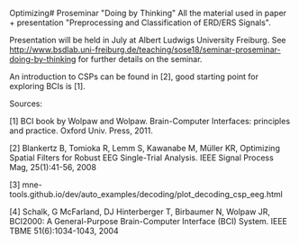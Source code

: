 Optimizing# Proseminar "Doing by Thinking"
All the material used in paper + presentation "Preprocessing and Classification of ERD/ERS Signals".

Presentation will be held in July at Albert Ludwigs University Freiburg. 
See http://www.bsdlab.uni-freiburg.de/teaching/sose18/seminar-proseminar-doing-by-thinking for further details on the seminar.

An introduction to CSPs can be found in [2], good starting point for exploring BCIs is [1].

Sources:

[1] BCI book by Wolpaw and Wolpaw. Brain-Computer Interfaces: principles and practice. Oxford Univ. Press, 2011. 

[2] Blankertz B, Tomioka R, Lemm S, Kawanabe M, Müller KR, Optimizing Spatial Filters for Robust EEG Single-Trial Analysis. IEEE Signal Process Mag, 25(1):41-56, 2008

[3] mne-tools.github.io/dev/auto_examples/decoding/plot_decoding_csp_eeg.html

[4] Schalk, G McFarland, DJ Hinterberger T, Birbaumer N, Wolpaw JR, BCI2000: A General-Purpose Brain-Computer Interface (BCI) System. IEEE TBME 51(6):1034-1043, 2004


